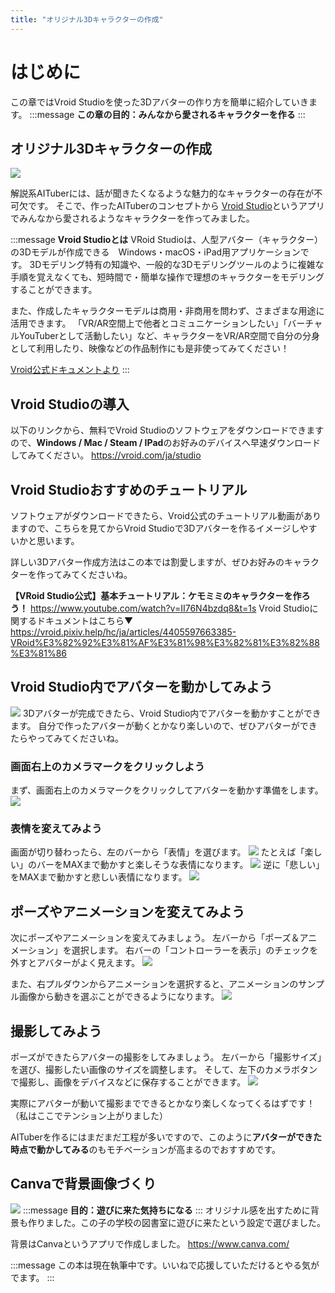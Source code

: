 ```yaml
---
title: "オリジナル3Dキャラクターの作成"
---
```

# はじめに
この章ではVroid Studioを使った3Dアバターの作り方を簡単に紹介していきます。
:::message
**この章の目的：みんなから愛されるキャラクターを作る**
:::

## オリジナル3Dキャラクターの作成
![](https://storage.googleapis.com/zenn-user-upload/19d7d52f38c4-20240215.png)

解説系AITuberには、話が聞きたくなるような魅力的なキャラクターの存在が不可欠です。
そこで、作ったAITuberのコンセプトから
[Vroid Studio](https://vroid.com/en/studio)というアプリでみんなから愛されるようなキャラクターを作ってみました。

:::message
**Vroid Studioとは**
VRoid Studioは、人型アバター（キャラクター）の3Dモデルが作成できる　Windows・macOS・iPad用アプリケーションです。
3Dモデリング特有の知識や、一般的な3Dモデリングツールのように複雑な手順を覚えなくても、短時間で・簡単な操作で理想のキャラクターをモデリングすることができます。

また、作成したキャラクターモデルは商用・非商用を問わず、さまざまな用途に活用できます。
「VR/AR空間上で他者とコミュニケーションしたい」「バーチャルYouTuberとして活動したい」など、キャラクターをVR/AR空間で自分の分身として利用したり、映像などの作品制作にも是非使ってみてください！

[Vroid公式ドキュメントより](https://vroid.pixiv.help/hc/ja/articles/4405597663385-VRoid%E3%82%92%E3%81%AF%E3%81%98%E3%82%81%E3%82%88%E3%81%86)
:::

## Vroid Studioの導入
以下のリンクから、無料でVroid Studioのソフトウェアをダウンロードできますので、**Windows / Mac / Steam / IPad**のお好みのデバイスへ早速ダウンロードしてみてください。
https://vroid.com/ja/studio

## Vroid Studioおすすめのチュートリアル
ソフトウェアがダウンロードできたら、Vroid公式のチュートリアル動画がありますので、こちらを見てからVroid Studioで3Dアバターを作るイメージしやすいかと思います。

詳しい3Dアバター作成方法はこの本では割愛しますが、ぜひお好みのキャラクターを作ってみてくださいね。

**【VRoid Studio公式】基本チュートリアル：ケモミミのキャラクターを作ろう！**
https://www.youtube.com/watch?v=II76N4bzdq8&t=1s
Vroid Studioに関するドキュメントはこちら▼
https://vroid.pixiv.help/hc/ja/articles/4405597663385-VRoid%E3%82%92%E3%81%AF%E3%81%98%E3%82%81%E3%82%88%E3%81%86

## Vroid Studio内でアバターを動かしてみよう
![](https://storage.googleapis.com/zenn-user-upload/c8f3c18ec9e0-20240215.png)
3Dアバターが完成できたら、Vroid Studio内でアバターを動かすことができます。
自分で作ったアバターが動くとかなり楽しいので、ぜひアバターができたらやってみてくださいね。

### 画面右上のカメラマークをクリックしよう
まず、画面右上のカメラマークをクリックしてアバターを動かす準備をします。
![](https://storage.googleapis.com/zenn-user-upload/ce1156ee35b5-20240215.jpg)

### 表情を変えてみよう
画面が切り替わったら、左のバーから「表情」を選びます。
![](https://storage.googleapis.com/zenn-user-upload/377c89525891-20240215.jpg)
たとえば「楽しい」のバーをMAXまで動かすと楽しそうな表情になります。
![](https://storage.googleapis.com/zenn-user-upload/c739b8f1e2e1-20240215.jpg)
逆に「悲しい」をMAXまで動かすと悲しい表情になります。
![](https://storage.googleapis.com/zenn-user-upload/5888c2ac71e5-20240215.jpg)

## ポーズやアニメーションを変えてみよう
次にポーズやアニメーションを変えてみましょう。
左バーから「ポーズ＆アニメーション」を選択します。
右バーの「コントローラーを表示」のチェックを外すとアバターがよく見えます。
![](https://storage.googleapis.com/zenn-user-upload/063f415b1668-20240215.jpg)

また、右プルダウンからアニメーションを選択すると、アニメーションのサンプル画像から動きを選ぶことができるようになります。
![](https://storage.googleapis.com/zenn-user-upload/fbd1c09b287c-20240215.jpg)

## 撮影してみよう
ポーズができたらアバターの撮影をしてみましょう。
左バーから「撮影サイズ」を選び、撮影したい画像のサイズを調整します。
そして、左下のカメラボタンで撮影し、画像をデバイスなどに保存することができます。
![](https://storage.googleapis.com/zenn-user-upload/2c4b01e9c489-20240215.jpg)

実際にアバターが動いて撮影までできるとかなり楽しくなってくるはずです！（私はここでテンション上がりました）

AITuberを作るにはまだまだ工程が多いですので、このように**アバターができた時点で動かしてみる**のもモチベーションが高まるのでおすすめです。

## Canvaで背景画像づくり
![](https://storage.googleapis.com/zenn-user-upload/1e2c999c7d20-20240215.png)
:::message
**目的：遊びに来た気持ちになる**
:::
オリジナル感を出すために背景も作りました。この子の学校の図書室に遊びに来たという設定で選びました。

背景はCanvaというアプリで作成しました。
https://www.canva.com/

:::message
この本は現在執筆中です。いいねで応援していただけるとやる気がでます。
:::